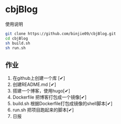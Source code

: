 # cbjBlog

使用说明

```bash
git clone https://github.com/binjie09/cbjBlog.git
cd cbjBlog
sh build.sh
sh run.sh
```

## 作业

1. 在github上创建一个库  [✔]
2. 创建README.md        [✔]
3. 搭建一个博客，使用hugo[✔]
4. Dockerfile 把博客打包成一个镜像[✔]
5. build.sh 根据Dockerfile打包成镜像的shell脚本[✔]
6. run.sh 把项目跑起来的脚本[✔]
7. 日报
